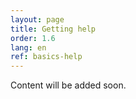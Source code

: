 ```yaml
---
layout: page
title: Getting help
order: 1.6
lang: en
ref: basics-help
---
```


Content will be added soon.
